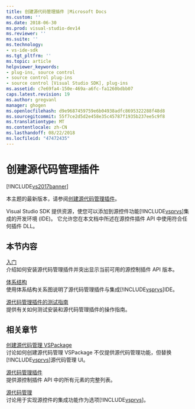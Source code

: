 ```yaml
---
title: 创建源代码管理插件 |Microsoft Docs
ms.custom: ''
ms.date: 2018-06-30
ms.prod: visual-studio-dev14
ms.reviewer: ''
ms.suite: ''
ms.technology:
- vs-ide-sdk
ms.tgt_pltfrm: ''
ms.topic: article
helpviewer_keywords:
- plug-ins, source control
- source control plug-ins
- source control [Visual Studio SDK], plug-ins
ms.assetid: c7e69fa4-150e-469a-a6fc-fa1260bdbb07
caps.latest.revision: 19
ms.author: gregvanl
manager: ghogen
ms.openlocfilehash: d9e9687459759e6b04938adfc8695322288f48d8
ms.sourcegitcommit: 55f7ce2d5d2e458e35c45787f1935b237ee5c9f8
ms.translationtype: MT
ms.contentlocale: zh-CN
ms.lasthandoff: 08/22/2018
ms.locfileid: "47472435"
---
```

# <a name="creating-a-source-control-plug-in"></a>创建源代码管理插件
[!INCLUDE[vs2017banner](../../includes/vs2017banner.md)]

本主题的最新版本，请参阅[创建源代码管理插件](https://docs.microsoft.com/visualstudio/extensibility/internals/creating-a-source-control-plug-in)。  
  
Visual Studio SDK 提供资源，使您可以添加到源控件功能[!INCLUDE[vsprvs](../../includes/vsprvs-md.md)]集成的开发环境 (IDE)。 它允许您在本文档中所述在源控件插件 API 中使用符合任何插件 DLL。  
  
## <a name="in-this-section"></a>本节内容  
 [入门](../../extensibility/internals/getting-started-with-source-control-plug-ins.md)  
 介绍如何安装源代码管理插件并突出显示当前可用的源控制插件 API 版本。  
  
 [体系结构](../../extensibility/internals/source-control-plug-in-architecture.md)  
 使用体系结构关系图说明了源代码管理插件与集成[!INCLUDE[vsprvs](../../includes/vsprvs-md.md)]IDE。  
  
 [源代码管理插件的测试指南](../../extensibility/internals/test-guide-for-source-control-plug-ins.md)  
 提供有关如何测试安装和源代码管理插件的操作指南。  
  
## <a name="related-sections"></a>相关章节  
 [创建源代码管理 VSPackage](../../extensibility/internals/creating-a-source-control-vspackage.md)  
 讨论如何创建源代码管理 VSPackage 不仅提供源代码管理功能，但替换[!INCLUDE[vsprvs](../../includes/vsprvs-md.md)]源代码管理 UI。  
  
 [源代码管理插件](../../extensibility/source-control-plug-ins.md)  
 提供源控制插件 API 中的所有元素的完整列表。  
  
 [源代码管理](../../extensibility/internals/source-control.md)  
 讨论用于实现源控件的集成功能作为选项[!INCLUDE[vsprvs](../../includes/vsprvs-md.md)]。

